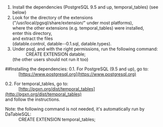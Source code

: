 1. Install the dependencies (PostgreSQL 9.5 and up, temporal_tables) (see below)
2. Look for the directory of the extensions<br/>
   ("/usr/local/pgsql/share/extension/" under most platforms),<br/>
   where the other extensions (e.g. temporal_tables) were installed,<br/>
   enter this directory,<br/>
   and extract the files<br/>
   (datable.control, datable--0.1.sql, datable.types).
3. Under psql, and with the right permissions, run the following command:<br/>
&nbsp;&nbsp;&nbsp;&nbsp;&nbsp;&nbsp;&nbsp;&nbsp;&nbsp;&nbsp;&nbsp;CREATE EXTENSION datable;<br/>
   (the other users should not run it too)
   
##Installing the dependencies:
0.1. For PostgreSQL (9.5 and up), go to:<br/>
&nbsp;&nbsp;&nbsp;&nbsp;&nbsp;&nbsp;&nbsp;&nbsp;&nbsp;&nbsp;&nbsp;[https://www.postgresql.org](https://www.postgresql.org)

0.2. For temporal_tables, go to:<br/>
&nbsp;&nbsp;&nbsp;&nbsp;&nbsp;&nbsp;&nbsp;&nbsp;&nbsp;&nbsp;&nbsp;[http://pgxn.org/dist/temporal_tables](http://pgxn.org/dist/temporal_tables)<br/>
     and follow the instructions.<br/>

Note: the following command is not needed, it's automatically run by DaTableSQL:<br/>
&nbsp;&nbsp;&nbsp;&nbsp;&nbsp;&nbsp;&nbsp;&nbsp;&nbsp;&nbsp;&nbsp;CREATE EXTENSION temporal_tables;
